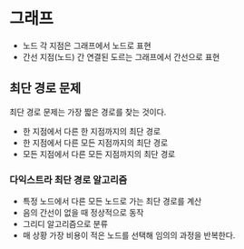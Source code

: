 # 그래프
+ 노드
각 지점은 그래프에서 노드로 표현
+ 간선
지점(노드) 간 연결된 도르는 그래프에서 간선으로 표현
## 최단 경로 문제
최단 경로 문제는 가장 짧은 경로를 찾는 것이다. 
+ 한 지점에서 다른 한 지점까지의 최단 경로
+ 한 지점에서 다른 모든 지점까지의 최단 경로
+ 모든 지점에서 다른 모든 지점까지의 최단 경로

### 다익스트라 최단 경로 알고리즘
+ 특정 노드에서 다른 모든 노드로 가는 최단 경로를 계산
+ 음의 간선이 없을 때 정상적으로 동작
+ 그리디 알고리즘으로 분류
+ 매 상황 가장 비용이 적은 노드를 선택해 임의의 과정을 반복한다. 



